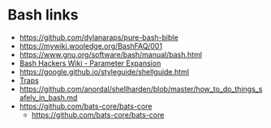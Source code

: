 # Bash links

* https://github.com/dylanaraps/pure-bash-bible
* https://mywiki.wooledge.org/BashFAQ/001
* https://www.gnu.org/software/bash/manual/bash.html
* [Bash Hackers Wiki - Parameter
  Expansion](https://wiki.bash-hackers.org/syntax/pe)
* https://google.github.io/styleguide/shellguide.html
* [Traps](https://tldp.org/LDP/Bash-Beginners-Guide/html/sect_12_02.html)
* https://github.com/anordal/shellharden/blob/master/how_to_do_things_safely_in_bash.md
* https://github.com/bats-core/bats-core
    * https://github.com/bats-core/bats-core
